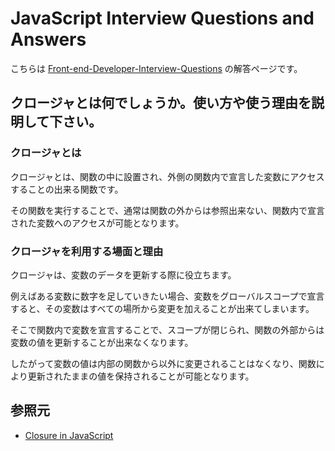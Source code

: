 # JavaScript Interview Questions and Answers

こちらは [Front-end-Developer-Interview-Questions](https://h5bp.org/Front-end-Developer-Interview-Questions/questions/javascript-questions/) の解答ページです。

## クロージャとは何でしょうか。使い方や使う理由を説明して下さい。

### クロージャとは

クロージャとは、関数の中に設置され、外側の関数内で宣言した変数にアクセスすることの出来る関数です。

その関数を実行することで、通常は関数の外からは参照出来ない、関数内で宣言された変数へのアクセスが可能となります。

### クロージャを利用する場面と理由

クロージャは、変数のデータを更新する際に役立ちます。

例えばある変数に数字を足していきたい場合、変数をグローバルスコープで宣言すると、その変数はすべての場所から変更を加えることが出来てしまいます。

そこで関数内で変数を宣言することで、スコープが閉じられ、関数の外部からは変数の値を更新することが出来なくなります。

したがって変数の値は内部の関数から以外に変更されることはなくなり、関数により更新されたままの値を保持されることが可能となります。

## 参照元

- [Closure in JavaScript](https://www.tutorialsteacher.com/javascript/closure-in-javascript)
